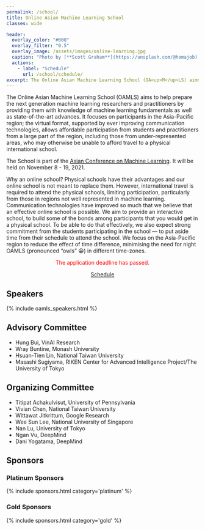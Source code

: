 ```yaml
---
permalink: /school/
title: Online Asian Machine Learning School
classes: wide

header:
  overlay_color: "#000"
  overlay_filter: "0.5"
  overlay_image: /assets/images/online-learning.jpg
  caption: "Photo by [**Scott Graham**](https://unsplash.com/@homajob) on [Unsplash](https://unsplash.com/photos/5fNmWej4tAA)"
  actions:
    - label: "Schedule"
      url: /school/schedule/
excerpt: The Online Asian Machine Learning School (OA<up>M</up>LS) aims to help prepare the next generation machine learning researchers and practitioners. It will be held on **November 8 - 19, 2021**. 
---
```


The Online Asian Machine Learning School (OA<up>M</up>LS) aims to help prepare the next generation machine learning researchers and practitioners by providing them with knowledge of machine learning fundamentals as well as state-of-the-art advances. It focuses on participants in the Asia-Pacific region; the virtual format, supported by ever improving communication technologies, allows affordable participation from students and practitioners from a large part of the region, including those from under-represented areas, who may otherwise be unable to afford travel to a physical international school.

The School is part of the [Asian Conference on Machine Learning]({{site.baseurl}}). It will be held on November 8 - 19, 2021. 

Why an online school? Physical schools have their advantages and our online school is not meant to replace them. However, international travel is required to attend the physical schools, limiting participation, particularly from those in regions not well represented in machine learning. Communication technologies have improved so much that we believe that an effective online school is possible. We aim to provide an interactive school, to build some of the bonds among participants that you would get in a physical school. To be able to do that effectively, we also expect strong commitment from the students participating in the school — to put aside time from their schedule to attend the school. We focus on the Asia-Pacific region to reduce the effect of time difference, minimising the need for night OA<up>M</up>LS (pronounced “owls” 😀) in different time-zones.

<center>
<p style="color: red;">The application deadline has passed.</p>
<a href="{{site.baseurl}}/school/schedule/" class="btn btn--primary btn--large">Schedule</a>
</center>

## Speakers

{% include oamls_speakers.html %}

## Advisory Committee
* Hung Bui, VinAI Research
* Wray Buntine, Monash University
* Hsuan-Tien Lin, National Taiwan University
* Masashi Sugiyama, RIKEN Center for Advanced Intelligence Project/The University of Tokyo

## Organizing Committee
* Titipat Achakulvisut, University of Pennsylvania
* Vivian Chen, National Taiwan University
* Wittawat Jitkrittum, Google Research
* Wee Sun Lee, National University of Singapore
* Nan Lu, University of Tokyo
* Ngan Vu, DeepMind
* Dani Yogatama, DeepMind


## Sponsors

### Platinum Sponsors

{% include sponsors.html category='platinum' %}

### Gold Sponsors

{% include sponsors.html category='gold' %}
